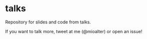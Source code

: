 # talks
Repository for slides and code from talks.

If you want to talk more, tweet at me (@mioalter) or open an issue!
